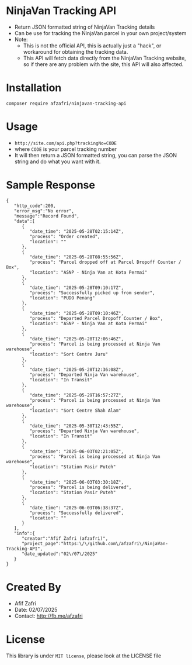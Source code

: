# NinjaVan Tracking API
- Return JSON formatted string of NinjaVan Tracking details
- Can be use for tracking the NinjaVan parcel in your own project/system
- Note:
  - This is not the official API, this is actually just a "hack", or workaround for obtaining the tracking data.
  - This API will fetch data directly from the NinjaVan Tracking website, so if there are any problem with the site, this API will also affected.

# Installation
```composer require afzafri/ninjavan-tracking-api```

# Usage
- ```http://site.com/api.php?trackingNo=CODE```
- where ```CODE``` is your parcel tracking number
- It will then return a JSON formatted string, you can parse the JSON string and do what you want with it.

# Sample Response
```
{
   "http_code":200,
   "error_msg":"No error",
   "message":"Record Found",
   "data":[
      {
         "date_time": "2025-05-28T02:15:14Z",
         "process": "Order created",
         "location": ""
      },
      {
         "date_time": "2025-05-28T08:55:56Z",
         "process": "Parcel dropped off at Parcel Dropoff Counter / Box",
         "location": "ASNP - Ninja Van at Kota Permai"
      },
      {
         "date_time": "2025-05-28T09:10:17Z",
         "process": "Successfully picked up from sender",
         "location": "PUDO Penang"
      },
      {
         "date_time": "2025-05-28T09:10:46Z",
         "process": "Departed Parcel Dropoff Counter / Box",
         "location": "ASNP - Ninja Van at Kota Permai"
      },
      {
         "date_time": "2025-05-28T12:06:46Z",
         "process": "Parcel is being processed at Ninja Van warehouse",
         "location": "Sort Centre Juru"
      },
      {
         "date_time": "2025-05-28T12:36:08Z",
         "process": "Departed Ninja Van warehouse",
         "location": "In Transit"
      },
      {
         "date_time": "2025-05-29T16:57:27Z",
         "process": "Parcel is being processed at Ninja Van warehouse",
         "location": "Sort Centre Shah Alam"
      },
      {
         "date_time": "2025-05-30T12:43:55Z",
         "process": "Departed Ninja Van warehouse",
         "location": "In Transit"
      },
      {
         "date_time": "2025-06-03T02:21:05Z",
         "process": "Parcel is being processed at Ninja Van warehouse",
         "location": "Station Pasir Puteh"
      },
      {
         "date_time": "2025-06-03T03:30:18Z",
         "process": "Parcel is being delivered",
         "location": "Station Pasir Puteh"
      },
      {
         "date_time": "2025-06-03T06:38:37Z",
         "process": "Successfully delivered",
         "location": ""
      }
   ],
   "info":{
      "creator":"Afif Zafri (afzafri)",
      "project_page":"https:\/\/github.com\/afzafri\/NinjaVan-Tracking-API",
      "date_updated":"02\/07\/2025"
   }
}
```

# Created By
- Afif Zafri
- Date: 02/07/2025
- Contact: http://fb.me/afzafri

# License
This library is under ```MIT license```, please look at the LICENSE file
